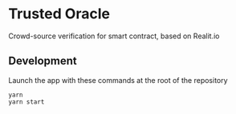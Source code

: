 # Trusted Oracle

Crowd-source verification for smart contract, based on Realit.io

## Development

Launch the app with these commands at the root of the repository

```shell
yarn
yarn start
```
